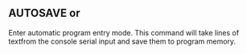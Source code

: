 ## AUTOSAVE or

Enter automatic program entry mode. This command will take lines of textfrom the console serial input and save them to program memory.